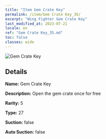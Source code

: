 ```yaml
---
title: "Item Gem Crate Key"
permalink: /item/Gem Crate Key_35/
excerpt: "Wing Fighter Gem Crate Key"
last_modified_at: 2023-07-21
locale: en
ref: "Gem Crate Key_35.md"
toc: false
classes: wide
---
```



 ![Gem Crate Key](/images/item/Gem_Crate_Key_p.png)



## Details

 **Name:** Gem Crate Key 

 **Description:** Open the gem crate once for free

 **Rarity:** 5 

 **Type:** 27 

 **Suction:** false 

 **Auto Suction:** false 



